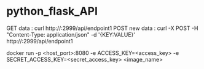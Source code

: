 # python_flask_API
GET data : 
curl http://<IP>:2999/api/endpoint1
POST new data : 
curl -X POST -H "Content-Type: application/json" -d '{KEY:VALUE}' http://<IP>:2999/api/endpoint1
  
docker run -p <host_port>:8080 -e ACCESS_KEY=<access_key> -e SECRET_ACCESS_KEY=<secret_access_key> <image_name>
